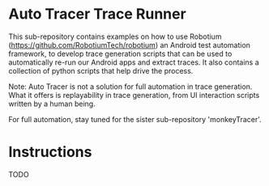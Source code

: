 
Auto Tracer Trace Runner
========================

This sub-repository contains examples on how to use Robotium (https://github.com/RobotiumTech/robotium)
an Android test automation framework, to develop trace generation scripts that can be used to automatically
re-run our Android apps and extract traces. It also contains a collection of python scripts that help drive
the process.

Note: Auto Tracer is not a solution for full automation in trace generation. What it offers is replayability
in trace generation, from UI interaction scripts written by a human being. 

For full automation, stay tuned for the sister sub-repository 'monkeyTracer'.

Instructions
=========================

TODO
